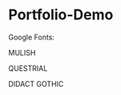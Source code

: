 # Portfolio-Demo

Google Fonts:

MULISH
<link rel="preconnect" href="https://fonts.googleapis.com">
<link rel="preconnect" href="https://fonts.gstatic.com" crossorigin>
<link href="https://fonts.googleapis.com/css2?family=Dokdo&family=Mulish:wght@200;300;400;600;700&family=Raleway:wght@100;500;700&family=Reenie+Beanie&display=swap" rel="stylesheet">

QUESTRIAL
<link rel="preconnect" href="https://fonts.googleapis.com">
<link rel="preconnect" href="https://fonts.gstatic.com" crossorigin>
<link href="https://fonts.googleapis.com/css2?family=Dokdo&family=Mulish:wght@200;300;400;600;700&family=Questrial&family=Raleway:wght@100;500;700&family=Reenie+Beanie&display=swap" rel="stylesheet">

DIDACT GOTHIC
<link rel="preconnect" href="https://fonts.googleapis.com">
<link rel="preconnect" href="https://fonts.gstatic.com" crossorigin>
<link href="https://fonts.googleapis.com/css2?family=Didact+Gothic&family=Dokdo&family=Mulish:wght@200;300;400;600;700&family=Questrial&display=swap" rel="stylesheet">
